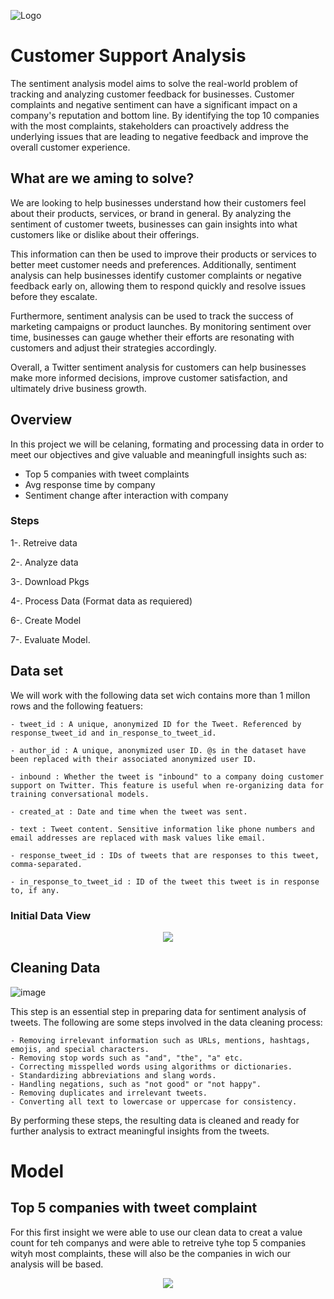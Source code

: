![Logo](https://camo.githubusercontent.com/7bf6f8c804cf1ec62e2cbbc7c85ea7dfd65b4848df48be4218e24012c6eb3430/68747470733a2f2f692e6d6f72696f682e636f6d2f323032302f30322f30342f6265656633366664373037642e6a7067)

# Customer Support Analysis

The sentiment analysis model aims to solve the real-world problem of tracking and analyzing customer feedback for businesses. Customer complaints and negative sentiment can have a significant impact on a company's reputation and bottom line. By identifying the top 10 companies with the most complaints, stakeholders can proactively address the underlying issues that are leading to negative feedback and improve the overall customer experience.

## What are we aming to solve?

We are looking to help businesses understand how their customers feel about their products, services, or brand in general. By analyzing the sentiment of customer tweets, businesses can gain insights into what customers like or dislike about their offerings.

This information can then be used to improve their products or services to better meet customer needs and preferences. Additionally, sentiment analysis can help businesses identify customer complaints or negative feedback early on, allowing them to respond quickly and resolve issues before they escalate.

Furthermore, sentiment analysis can be used to track the success of marketing campaigns or product launches. By monitoring sentiment over time, businesses can gauge whether their efforts are resonating with customers and adjust their strategies accordingly.

Overall, a Twitter sentiment analysis for customers can help businesses make more informed decisions, improve customer satisfaction, and ultimately drive business growth. 

## Overview 

In this project we will be celaning, formating and processing data in order to meet our objectives and give valuable and meaningfull insights such as:

- Top 5 companies with tweet complaints
- Avg response time by company
- Sentiment change after interaction with company

### Steps

1-. Retreive data

2-. Analyze data

3-. Download Pkgs 

4-. Process Data (Format data as requiered)

6-. Create Model 

7-. Evaluate Model.

## Data set 
 We will work with the following data set wich contains more than 1 millon rows and the following featuers:

    - tweet_id : A unique, anonymized ID for the Tweet. Referenced by response_tweet_id and in_response_to_tweet_id.

    - author_id : A unique, anonymized user ID. @s in the dataset have been replaced with their associated anonymized user ID.

    - inbound : Whether the tweet is "inbound" to a company doing customer support on Twitter. This feature is useful when re-organizing data for training conversational models.

    - created_at : Date and time when the tweet was sent.

    - text : Tweet content. Sensitive information like phone numbers and email addresses are replaced with mask values like email.

    - response_tweet_id : IDs of tweets that are responses to this tweet, comma-separated.

    - in_response_to_tweet_id : ID of the tweet this tweet is in response to, if any.

### Initial Data View

<div align="center">
    <img src= "https://user-images.githubusercontent.com/115577909/230841679-6a03b445-e749-4163-ac53-4f61c221830f.PNG">
</div>


## Cleaning Data
![image](https://user-images.githubusercontent.com/115577909/230843134-23aea61b-aedb-45c1-81cf-3231e9532ae4.png)

This step is an essential step in preparing data for sentiment analysis of tweets. The following are some steps involved in the data cleaning process:

    - Removing irrelevant information such as URLs, mentions, hashtags, emojis, and special characters.
    - Removing stop words such as "and", "the", "a" etc.
    - Correcting misspelled words using algorithms or dictionaries.
    - Standardizing abbreviations and slang words.
    - Handling negations, such as "not good" or "not happy".
    - Removing duplicates and irrelevant tweets.
    - Converting all text to lowercase or uppercase for consistency.
    
By performing these steps, the resulting data is cleaned and ready for further analysis to extract meaningful insights from the tweets.

# Model

## Top 5 companies with tweet complaint

For this first insight we were able to use our clean data to creat a value count for teh companys and were able to retreive tyhe top 5 companies wityh most complaints, these will also be the companies in wich our analysis will be based.


<div align="center">
    <img src= "https://user-images.githubusercontent.com/115577909/230843753-d0719100-2eaa-48f5-b134-a77a9d39e1fb.png">
</div>
